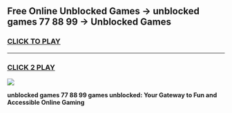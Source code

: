 
## Free Online Unblocked Games → unblocked games 77 88 99 → Unblocked Games
<h3>
<a href="https://premium.freeplayer.one?title=unblocked_games_77_88_99&ref=21F">CLICK TO PLAY</a></h3>
<hr>

<h3>
<a href="https://premium.freeplayer.one?title=unblocked_games_77_88_99&ref=21F">CLICK 2 PLAY</a>
  
</h3>

<a href="https://premium.freeplayer.one?title=unblocked_games_77_88_99&ref=21F/"><img src="https://clearcache.store/games.png"></a>


**unblocked games 77 88 99 games unblocked: Your Gateway to Fun and Accessible Online Gaming**
